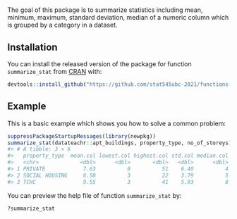 
<!-- README.md is generated from README.Rmd. Please edit that file -->

# 

<!-- badges: start -->
<!-- badges: end -->

The goal of this package is to summarize statistics including mean,
minimum, maximum, standard deviation, median of a numeric column which
is grouped by a category in a dataset.

## Installation

You can install the released version of the package for function
`summarize_stat` from [CRAN](https://CRAN.R-project.org) with:

``` r
devtools::install_github("https://github.com/stat545ubc-2021/functions-Yixuan-L.git", ref = "0.1.0")
```

## Example

This is a basic example which shows you how to solve a common problem:

``` r
suppressPackageStartupMessages(library(newpkg))
summarize_stat(datateachr::apt_buildings, property_type, no_of_storeys)
#> # A tibble: 3 × 6
#>   property_type  mean.col lowest.col highest.col std.col median.col
#>   <chr>             <dbl>      <dbl>       <dbl>   <dbl>      <dbl>
#> 1 PRIVATE            7.63          0          51    6.40          4
#> 2 SOCIAL HOUSING     6.58          3          22    3.79          5
#> 3 TCHC               9.55          3          41    5.93          8
```

You can preview the help file of function `summarize_stat` by:

``` r
?summarize_stat
```
